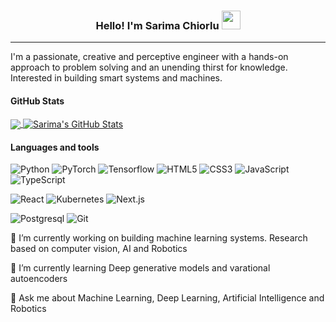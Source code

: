 <h3 align="center"> 
  Hello! I'm Sarima Chiorlu 
  <img src="https://raw.githubusercontent.com/cechiorlu/cechiorlu/main/wave.gif" width="30px">
</h3>

<!-- <p align="center">
  <a href="https://twitter.com/cechiorlu"><img src="https://raw.githubusercontent.com/cechiorlu/cechiorlu/main/twitter.png" width="40px"></a>
  <a href="https://www.medium.com/@edwin.cheal"><img src="https://raw.githubusercontent.com/cechiorlu/cechiorlu/main/medium.png" width="40px"></a>
  <a href="https://www.linkedin.com/in/chimzichiorlu/"><img src="https://raw.githubusercontent.com/cechiorlu/cechiorlu/main/linkedin.png" width="40px"></a>
</p> -->

---

I'm a passionate, creative and perceptive engineer with a hands-on approach to problem solving and an unending thirst for knowledge. Interested in building smart systems and machines. 
<!-- I write about random things that I find interesting on [blog.com](https://cechiorlu.com) -->

<!-- ![Sarima's github stats](https://github-readme-stats.vercel.app/api?username=Richiio&show_icons=true&theme=dracula&hide=stars,issues)
 -->

#### GitHub Stats

<a href="https://github.com/Richiio/Richiio">
  <img align="center" src="https://github-readme-stats.vercel.app/api/top-langs/?username=Richiio&layout=compact&hide=css,html&title_color=ffffff&text_color=c9cacc&icon_color=2bbc8a&bg_color=1d1f21&" />
</a>
<a href="https://github.com/Richiio/Richiio">
  <img align="center" src="https://github-readme-stats.vercel.app/api?username=Richiio&show_icons=true&hide=stars&line_height=24&count_private=true&title_color=ffffff&text_color=c9cacc&icon_color=2bbc8a&bg_color=1d1f21" alt="Sarima's GitHub Stats" />
</a>
  
#### Languages and tools

![Python](https://img.shields.io/badge/-Python-%23F05032?style=flat-square&logo=python&logoColor=yellow&color=blue)
![PyTorch](https://img.shields.io/badge/-pytorch-%23F05032?style=flat-square&logo=pytorch&logoColor=yellow&color=blue)
![Tensorflow](https://img.shields.io/badge/-Tensorflow-%23F05032?style=flat-square&logo=go&logoColor=blue&color=29BEB0)
![HTML5](https://img.shields.io/badge/-HTML5-%23E44D27?style=flat-square&logo=html5&logoColor=ffffff)
![CSS3](https://img.shields.io/badge/-CSS3-%231572B6?style=flat-square&logo=css3)
![JavaScript](https://img.shields.io/badge/-JavaScript-%23F7DF1C?style=flat-square&logo=javascript&logoColor=000000&labelColor=%23F7DF1C&color=%23FFCE5A)
![TypeScript](https://img.shields.io/badge/-TypeScript-007ACC?style=flat-square&logo=typescript&logoColor=white)



![React](https://img.shields.io/badge/-React-%23282C34?style=flat-square&logo=react)
![Kubernetes](https://img.shields.io/badge/-Kubernetes-007ACC?style=flat-square&logo=Kubernetes&logoColor=white)
![Next.js](https://img.shields.io/badge/-Next.js-%232c3e50?style=flat-square&logo=Nextdotjs)
<!--- ![Vue.js](https://img.shields.io/badge/-Vue.js-%232c3e50?style=flat-square&logo=vuedotjs) ---->
![Postgresql](https://img.shields.io/badge/-Postgreaql-%23F05032?style=flat-square&logo=graphql&logoColor=531e5e&color=21749c)
![Git](https://img.shields.io/badge/-Git-%23F05032?style=flat-square&logo=git&logoColor=%23ffffff)

<p> 🔭 I’m currently working on building machine learning systems. Research based on computer vision, AI and Robotics </p>
<p> 🌱 I’m currently learning Deep generative models and varational autoencoders </p>
<p> 💬 Ask me about Machine Learning, Deep Learning, Artificial Intelligence and Robotics </p>

<!-- <p align="right"><sub>Check out my full profile at <a href="https://cechiorlu.com">cechiorlu.com</a></sub></p> -->

<!--
**Richiio/Richiio** is a ✨ _special_ ✨ repository because its `README.md` (this file) appears on your GitHub profile.

Here are some ideas to get you started:

- 🔭 I’m currently working on ...
- 🌱 I’m currently learning ...
- 👯 I’m looking to collaborate on ...
- 🤔 I’m looking for help with ...
- 💬 Ask me about ...
- 📫 How to reach me: ...
- 😄 Pronouns: ...
- ⚡ Fun fact: ...
-->
